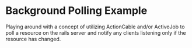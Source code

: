 # Background Polling Example

Playing around with a concept of utilizing ActionCable and/or ActiveJob to poll
a resource on the rails server and notify any clients listening only if the
resource has changed.
